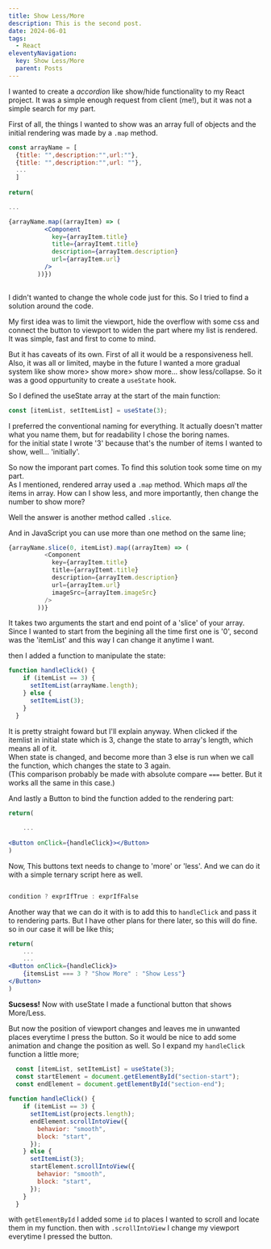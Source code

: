 ```yaml
---
title: Show Less/More
description: This is the second post.
date: 2024-06-01
tags:
  - React
eleventyNavigation:
  key: Show Less/More
  parent: Posts
---
```


I wanted to create a *accordion* like show/hide functionality to my React project. It was a simple enough request from client (me!), but it was not a simple search for my part.

First of all, the things I wanted to show was an array full of objects and the initial rendering was made by a `.map` method.

```jsx
const arrayName = [
  {title: "",description:"",url:""},
  {title: "",description:"",url: ""},
  ...
  ]
  
return(

...

{arrayName.map((arrayItem) => (
          <Component
            key={arrayItem.title}
            title={arrayItemt.title}
            description={arrayItem.description}
            url={arrayItem.url}
          />
        ))})
  
```

I didn't wanted to change the whole code just for this. So I tried to find a solution around the code.

My first idea was to limit the viewport, hide the overflow with some css and connect the button to viewport to widen the part where my list is rendered. It was simple, fast and first to come to mind.

But it has caveats of its own. First of all it would be a responsiveness hell. Also, it was all or limited, maybe in the future I wanted a more gradual system like show more> show more> show more... show less/collapse. So it was a good oppurtunity to create a `useState` hook.

So I defined the useState array at the start of the main function:

```js
const [itemList, setItemList] = useState(3);
```

I preferred the conventional naming for everything. It actually doesn't matter what you name them, but for readability I chose the boring names.  
for the initial state I wrote '3' because that's the number of items I wanted to show, well... 'initially'.

So now the imporant part comes. To find this solution took some time on my part.  
As I mentioned, rendered array used a `.map` method. Which maps *all* the items in array. How can I show less, and more importantly, then change the number to show more?

Well the answer is another method called `.slice`.

And in JavaScript you can use more than one method on the same line;

```js
{arrayName.slice(0, itemList).map((arrayItem) => (
          <Component
            key={arrayItem.title}
            title={arrayItemt.title}
            description={arrayItem.description}
            url={arrayItem.url}
            imageSrc={arrayItem.imageSrc}
          />
        ))}
```

It takes two arguments the start and end point of a 'slice' of your array. Since I wanted to start from the begining all the time first one is '0', second was the 'itemList' and this way I can change it anytime I want.

then I added a function to manipulate the state:

```js
function handleClick() {
    if (itemList == 3) {
      setItemList(arrayName.length);  
    } else {
      setItemList(3);
    }
  }
```

It is pretty straight foward but I'll explain anyway. When clicked if the itemlist in initial state which is 3, change the state to array's length, which means all of it.  
When state is changed, and become more than 3 else is run when we call the function, which changes the state to 3 again.  
(This comparison probably be made with absolute compare `===` better. But it works all the same in this case.)

And lastly a Button to bind the function added to the rendering part:

```jsx
return(
    
    ...
    
<Button onClick={handleClick}></Button>
)
```

Now, This buttons text needs to change to 'more' or 'less'. And we can do it with a simple ternary script here as well.

```jsx

condition ? exprIfTrue : exprIfFalse

```


Another way that we can do it with is to add this to `handleClick` and pass it to rendering parts. But I have other plans for there later, so this will do fine. so in our case it will be like this;

```jsx
return(
    ...
    ...
<Button onClick={handleClick}>
    {itemsList === 3 ? "Show More" : "Show Less"}
</Button>
)
```

**Sucsess!** Now with useState I made a functional button that shows More/Less.

But now the position of viewport changes and leaves me in unwanted places everytime I press the button. So it would be nice to add some animation and change the position as well. So I expand my `handleClick` function a little more;

```jsx
  const [itemList, setItemList] = useState(3);
  const startElement = document.getElementById("section-start");
  const endElement = document.getElementById("section-end");
  
function handleClick() {
    if (itemList == 3) {
      setItemList(projects.length);
      endElement.scrollIntoView({
        behavior: "smooth",
        block: "start",
      });
    } else {
      setItemList(3);
      startElement.scrollIntoView({
        behavior: "smooth",
        block: "start",
      });
    }
  }
```

with `getElementById` I added some `id` to places I wanted to scroll and locate them in my function.
then with `.scrollIntoView` I change my viewport everytime I pressed the button. 